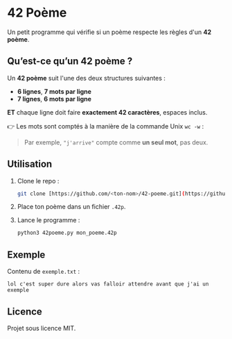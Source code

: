 # 42 Poème

Un petit programme qui vérifie si un poème respecte les règles d'un **42 poème**.

## Qu’est-ce qu’un 42 poème ?

Un **42 poème** suit l'une des deux structures suivantes :

* **6 lignes**, **7 mots par ligne**
* **7 lignes**, **6 mots par ligne**

**ET** chaque ligne doit faire **exactement 42 caractères**, espaces inclus.

👉 Les mots sont comptés à la manière de la commande Unix `wc -w` :

> Par exemple, `"j'arrive"` compte comme **un seul mot**, pas deux.

## Utilisation

1. Clone le repo :

   ```bash
   git clone [https://github.com/<ton-nom>/42-poeme.git](https://github.com/Gymnopediese/42poesie.git)
   ```

2. Place ton poème dans un fichier `.42p`.

3. Lance le programme :

   ```bash
   python3 42poeme.py mon_poeme.42p
   ```

## Exemple

Contenu de `exemple.txt` :

```
lol c'est super dure alors vas falloir attendre avant que j'ai un exemple
```

## Licence

Projet sous licence MIT.
